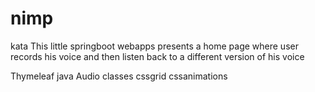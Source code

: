 # nimp
kata
This little springboot webapps presents a home page where user records his voice and then listen back to a different version of his voice

Thymeleaf
java Audio classes
cssgrid
cssanimations